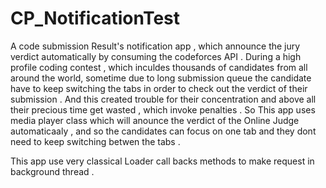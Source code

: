 # CP_NotificationTest
A code submission Result's notification app , which announce the jury verdict automatically by consuming the codeforces API .
During a high profile coding contest , which inculdes thousands of candidates from all around the world, sometime due to long submission queue 
the candidate have to keep switching the tabs in order to check out the verdict of their submission . And this created trouble for their concentration and above all their 
precious time get wasted , which invoke penalties . So This app uses media player class  which will anounce the verdict of the Online Judge automaticaaly , and so the
candidates can focus on one tab and they dont need to keep switching betwen the tabs .

This app use very classical Loader call backs methods to make request in background thread .
